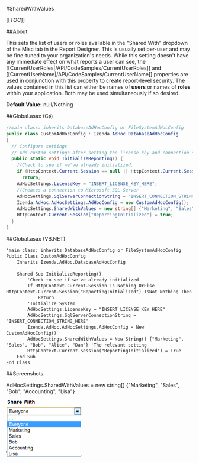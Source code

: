 #SharedWithValues

[[_TOC_]]

##About

This sets the list of users or roles available in the "Shared With" dropdown of the Misc tab in the Report Designer. This is usually set per-user and may be fine-tuned to your organization's needs. While this setting doesn't have any immediate effect on what reports a user can see, the [[CurrentUserRoles|/API/CodeSamples/CurrentUserRoles]] and [[CurrentUserName|/API/CodeSamples/CurrentUserName]] properties are used in conjunction with this property to create report-level security. The values contained in this list can either be names of **users** or names of **roles** within your application. Both may be used simultaneously if so desired.

**Default Value:** null/Nothing

##Global.asax (C♯)

```csharp
//main class: inherits DatabaseAdHocConfig or FileSystemAdHocConfig
public class CustomAdHocConfig : Izenda.AdHoc.DatabaseAdHocConfig
{
  // Configure settings
  // Add custom settings after setting the license key and connection string by overriding the ConfigureSettings() method
  public static void InitializeReporting() {
    //Check to see if we've already initialized.
    if (HttpContext.Current.Session == null || HttpContext.Current.Session["ReportingInitialized"] != null)
      return;
    AdHocSettings.LicenseKey = "INSERT_LICENSE_KEY_HERE";
    //Creates a connection to Microsoft SQL Server
    AdHocSettings.SqlServerConnectionString = "INSERT_CONNECTION_STRING_HERE";
    Izenda.AdHoc.AdHocSettings.AdHocConfig = new CustomAdHocConfig();
    AdHocSettings.SharedWithValues = new string[] {"Marketing", "Sales", "Bob", "Alice", "Dan"}; //The relevant setting
    HttpContext.Current.Session["ReportingInitialized"] = true;
  }
}

```

##Global.asax (VB.NET)

```visualbasic
'main class: inherits DatabaseAdHocConfig or FileSystemAdHocConfig
Public Class CustomAdHocConfig
    Inherits Izenda.AdHoc.DatabaseAdHocConfig

    Shared Sub InitializeReporting()
        'Check to see if we've already initialized
        If HttpContext.Current.Session Is Nothing OrElse HttpContext.Current.Session("ReportingInitialized") IsNot Nothing Then
            Return
        'Initialize System
        AdHocSettings.LicenseKey = "INSERT_LICENSE_KEY_HERE"
        AdHocSettings.SqlServerConnectionString = "INSERT_CONNECTION_STRING_HERE"
        Izenda.AdHoc.AdHocSettings.AdHocConfig = New CustomAdHocConfig()
        AdHocSettings.SharedWithValues = New String() {"Marketing", "Sales", "Bob", "Alice", "Dan"} 'The relevant setting
        HttpContext.Current.Session("ReportingInitialized") = True
    End Sub
End Class
```

##Screenshots

AdHocSettings.SharedWithValues = new string[] {"Marketing", "Sales", "Bob", "Accounting", "Lisa"}

![SharedWithValues dropdown](/API/CodeSamples/SharedWithValues/sharewithdropdown.png)